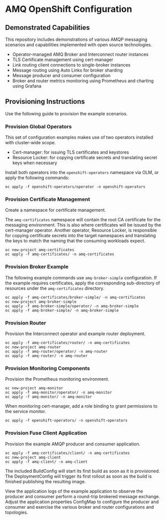 # AMQ OpenShift Configuration

## Demonstrated Capabilities

This repository includes demonstrations of various AMQP messaging scenarios and capabilities implemented with open source technologies.

- Operator-managed AMQ Broker and Interconnect router instances
- TLS Certificate management using cert-manager
- Link routing client connections to single-broker instances
- Message routing using Auto Links for broker sharding
- Message producer and consumer configuration
- Broker and router metrics monitoring using Prometheus and charting using Grafana

## Provisioning Instructions

Use the following guide to provision the example scenarios.

### Provision Global Operators

This set of configuration examples makes use of two operators installed with cluster-wide scope.
- Cert-manager: for issuing TLS certificates and keystores
- Resource Locker: for copying certificate secrets and translating secret keys when necessary

Install both operators into the `openshift-operators` namespace via OLM, or apply the following commands:

```
oc apply -f openshift-operators/operator -n openshift-operators
```

### Provision Certificate Management

Create a namespace for certificate management.

The `amq-certificates` namespace will contain the root CA certificate for the messaging environment. This is also where certificates will be issued by the cert-manager operator. Another operator, Resource Locker, is responsible for copying certificate secrets into the target namespaces and translating the keys to match the naming that the consuming workloads expect.

```
oc new-project amq-certificates
oc apply -f amq-certificates/ -n amq-certificates
```

### Provision Broker Example

The following example commands use `amq-broker-simple` configuration. If the example requires certificates, apply the corresponding sub-directory of resources under the `amq-certificates` directory.

```
oc apply -f amq-certificates/broker-simple/ -n amq-certificates
oc new-project amq-broker-simple
oc apply -f amq-broker-simple/operator/ -n amq-broker-simple
oc apply -f amq-broker-simple/ -n amq-broker-simple
```

### Provision Router

Provision the Interconnect operator and example router deployment.

```
oc apply -f amq-certificates/router/ -n amq-certificates
oc new-project amq-router
oc apply -f amq-router/operator/ -n amq-router
oc apply -f amq-router/ -n amq-router
```

### Provision Monitoring Components

Provision the Prometheus monitoring environment.

```
oc new-project amq-monitor
oc apply -f amq-monitor/operator/ -n amq-monitor
oc apply -f amq-monitor/ -n amq-monitor
```

When monitoring cert-manager, add a role binding to grant permissions to the service monitor.

```
oc apply -f openshift-operators/ -n openshift-operators
```

### Provision Fuse Client Application

Provision the example AMQP producer and consumer application.

```
oc apply -f amq-certificates/client/ -n amq-certificates
oc new-project amq-client
oc apply -f amq-client/ -n amq-client
```

The included BuildConfig will start its first build as soon as it is provisioned. The DeploymentConfig will trigger its first rollout as soon as the build is finished publishing the resulting image.

View the application logs of the example application to observe the producer and consumer perform a round-trip brokered message exchange. Adjust the application properties ConfigMap to configure the producer and consumer and exercise the various broker and router configurations and topologies. 